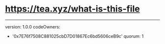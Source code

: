 # https://tea.xyz/what-is-this-file
---
version: 1.0.0
codeOwners:
  - '0x7E76f7508C881025cbD7D01867Ec6bd5606ceB9c'
quorum: 1
